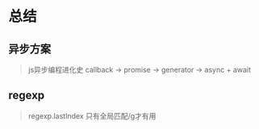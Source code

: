 # 总结

## 异步方案

>js异步编程进化史 callback -> promise -> generator -> async + await


## regexp
> regexp.lastIndex 只有全局匹配/g才有用

